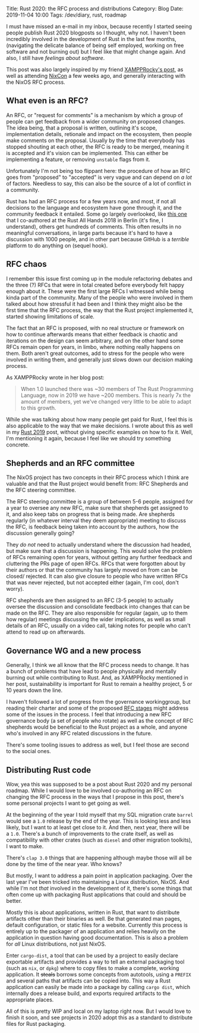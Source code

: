Title: Rust 2020: the RFC process and distributions
Category: Blog
Date: 2019-11-04 10:00
Tags: /dev/diary, rust, roadmap

I must have missed an e-mail in my inbox, because recently I started
seeing people publish Rust 2020 blogposts so I thought, why not. I
haven't been incredibly involved in the development of Rust in the
last few months, (navigating the delicate balance of being self
employed, working on free software and not burning out) but I feel
like that might change again. And also, I still have *feelings about
software*.

This post was also largely inspired by my friend [XAMPPRocky's post][erin],
as well as attending [NixCon][nixcon] a few weeks ago, and generally
interacting with the NixOS RFC process.

[erin]: https://xampprocky.github.io/public/blog/rust-2021/
[nixcon]: https://2019.nixcon.org/

## What even is an RFC?

An RFC, or "request for comments" is a mechanism by which a group of
people can get feedback from a wider community on proposed
changes. The idea being, that a proposal is written, outlining it's
scope, implementation details, retionale and impact on the ecosystem,
then people make comments on the proposal. Usually by the time that
everybody has stopped shouting at each other, the RFC is ready to be
merged, meaning it is accepted and it's vision can be
implemented. This can either be implementing a feature, or removing
`unstable` flags from it.

Unfortunately I'm not being too flippant here: the procedure of how an
RFC goes from "proposed" to "accepted" is very vague and can depend on
*a lot* of factors. Needless to say, this can also be the source of a
lot of conflict in a community.

Rust has had an RFC process for a few years now, and most, if not all
decisions to the language and ecosystem have gone through it, and the
community feedback it entailed. Some go largely overlooked, like [this
one][rfc1] that I co-authored at the Rust All Hands 2018 in Berlin
(it's fine, I understand), others get hundreds of comments. This often
results in no meaningful conversations, in large parts because it's
hard to have a discussion with 1000 people, and in other part because
GitHub is a *terrible* platform to do anything on (sequel hook).

[rfc1]: https://github.com/rust-lang/rfcs/pull/2376

## RFC chaos

I remember this issue first coming up in the module refactoring
debates and the three (?) RFCs that were in total created before
everybody felt happy enough about it. These were the first large RFCs
I witnessed while being kinda part of the community. Many of the
people who were involved in them talked about how stressful it had
been and I think they might also be the first time that the RFC
process, the way that the Rust project implemented it, started showing
limitations of scale.

The fact that an RFC is proposed, with no real structure or framework
on how to continue afterwards means that either feedback is chaotic
and iterations on the design can seem arbitrary, and on the other hand
some RFCs remain open for years, in limbo, where nothing really
happens on them. Both aren't great outcomes, add to stress for the
people who were involved in writing them, and generally just slows
down our decision making process.

As XAMPPRocky wrote in her blog post:

> When 1.0 launched there was ~30 members of The Rust Programming
> Language, now in 2019 we have ~200 members. This is nearly 7x the
> amount of members, yet we've changed very little to be able to adapt
> to this growth.

While she was talking about how many people get paid for Rust, I feel
this is also applicable to the way that we make decisions. I wrote
about this as well in my [Rust 2019][rust2019] post, without giving
specific examples on how to fix it. Well, I'm mentioning it again,
because I feel like we should try something concrete.

[rust2019]: https://spacekookie.de/blog/rust-2019-how-we-make-decisions/

## Shepherds and an RFC committee

The NixOS project has two concepts in their RFC process which I think
are valuable and that the Rust project would benefit from: RFC
Shepherds and the RFC steering committee.

The RFC steering committee is a group of between 5-6 people, assigned
for a year to oversee any new RFC, make sure that shepherds get
assigned to it, and also keep tabs on progress that is being made. Are
shepherds regularly (in whatever interval they deem appropriate)
meeting to discuss the RFC, is feedback being taken into account by
the authors, how the discussion generally going?

They *do not* need to actually understand where the discussion had
headed, but make sure that a discussion is happening. This would solve
the problem of RFCs remaining open for years, without getting any
further feedback and cluttering the PRs page of open RFCs. RFCs that
were forgotten about by their authors or that the community has
largely moved on from can be closed/ rejected. It can also give
closure to people who have written RFCs that was never rejected, but
not accepted either (again, I'm cool, don't worry).

RFC shepherds are then assigned to an RFC (3-5 people) to actually
oversee the discussion and consolidate feedback into changes that can
be made on the RFC. They are also responsible for regular (again, up
to them how regular) meetings discussing the wider implications, as
well as small details of an RFC, usually on a video call, taking notes
for people who can't attend to read up on afterwards.

## Governance WG and a new process

Generally, I think we all know that the RFC process needs to
change. It has a bunch of problems that have lead to people physically
and mentally burning out while contributing to Rust. And, as
XAMPPRocky mentioned in her post, sustainability is important for Rust
to remain a healthy project, 5 or 10 years down the line.

I haven't followed a lot of progress from the governance workinggroup,
but reading their charter and some of the proposed [RFC stages][gov]
might address some of the issues in the process. I feel that
introducing a new RFC governance body (a set of people who rotate) as
well as the concept of RFC shepherds would be beneficial to the Rust
project as a whole, and anyone who's involved in any RFC related
discussions in the future.

[gov]: http://smallcultfollowing.com/babysteps/blog/2018/06/20/proposal-for-a-staged-rfc-process/

There's some tooling issues to address as well, but I feel those are
second to the social ones.

## Distributing Rust code

Wow, yea this was supposed to be a post about Rust 2020 and my
personal roadmap. While I would love to be involved co-authoring an
RFC on changing the RFC process in the ways that I propose in this
post, there's some personal projects I want to get going as well.

At the beginning of the year I told myself that my SQL migration crate
`barrel` would see a `1.0` release by the end of the year. This is
looking less and less likely, but I want to at least get close to
it. And then, next year, there will be a `1.0`. There's a bunch of
improvements to the crate itself, as well as compatibility with other
crates (such as `diesel` and other migration toolkits), I want to make.

There's `clap 3.0` things that are happening although maybe those will
all be done by the time of the near year. Who knows?

But mostly, I want to address a pain point in application
packaging. Over the last year I've been tricked into maintaining a
Linux distribution, NixOS. And while I'm not _that_ involved in the
development of it, there's some things that often come up with
packaging Rust applications that could and should be better.

Mostly this is about applications, written in Rust, that want to
distribute artifacts other than their binaries as well. Be that
generated man pages, default configuration, or static files for a
website. Currently this process is entirely up to the packager of an
application and relies heavily on the application in question having
good documentation. This is also a problem for _all_ Linux
distributions, not just NixOS.

Enter `cargo-dist`, a tool that can be used by a project to easily
declare exportable artifacts and provides a way to tell an external
packaging tool (such as `nix`, or `dpkg`) where to copy files to make
a complete, working application. It <del>steals</del> borrows some
concepts from autotools, using a `PREFIX` and several paths that
artifacts can be copied into. This way a Rust application can easily
be made into a package by calling `cargo dist`, which internally does
a release build, and exports required artifacts to the appropriate
places.

All of this is pretty WIP and local on my laptop right now. But I
would love to finish it soon, and see projects in 2020 adopt this as a
standard to distribute files for Rust packaging.

